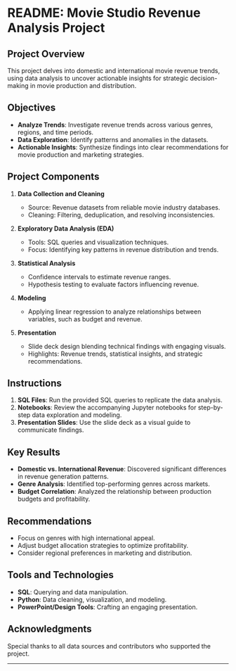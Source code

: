 
# README: Movie Studio Revenue Analysis Project

## Project Overview
This project delves into domestic and international movie revenue trends, using data analysis to uncover actionable insights for strategic decision-making in movie production and distribution.

## Objectives
- **Analyze Trends**: Investigate revenue trends across various genres, regions, and time periods.
- **Data Exploration**: Identify patterns and anomalies in the datasets.
- **Actionable Insights**: Synthesize findings into clear recommendations for movie production and marketing strategies.

## Project Components
1. **Data Collection and Cleaning**
   - Source: Revenue datasets from reliable movie industry databases.
   - Cleaning: Filtering, deduplication, and resolving inconsistencies.

2. **Exploratory Data Analysis (EDA)**
   - Tools: SQL queries and visualization techniques.
   - Focus: Identifying key patterns in revenue distribution and trends.

3. **Statistical Analysis**
   - Confidence intervals to estimate revenue ranges.
   - Hypothesis testing to evaluate factors influencing revenue.

4. **Modeling**
   - Applying linear regression to analyze relationships between variables, such as budget and revenue.

5. **Presentation**
   - Slide deck design blending technical findings with engaging visuals.
   - Highlights: Revenue trends, statistical insights, and strategic recommendations.

## Instructions
1. **SQL Files**: Run the provided SQL queries to replicate the data analysis.
2. **Notebooks**: Review the accompanying Jupyter notebooks for step-by-step data exploration and modeling.
3. **Presentation Slides**: Use the slide deck as a visual guide to communicate findings.

## Key Results
- **Domestic vs. International Revenue**: Discovered significant differences in revenue generation patterns.
- **Genre Analysis**: Identified top-performing genres across markets.
- **Budget Correlation**: Analyzed the relationship between production budgets and profitability.

## Recommendations
- Focus on genres with high international appeal.
- Adjust budget allocation strategies to optimize profitability.
- Consider regional preferences in marketing and distribution.

## Tools and Technologies
- **SQL**: Querying and data manipulation.
- **Python**: Data cleaning, visualization, and modeling.
- **PowerPoint/Design Tools**: Crafting an engaging presentation.

## Acknowledgments
Special thanks to all data sources and contributors who supported the project.

---
